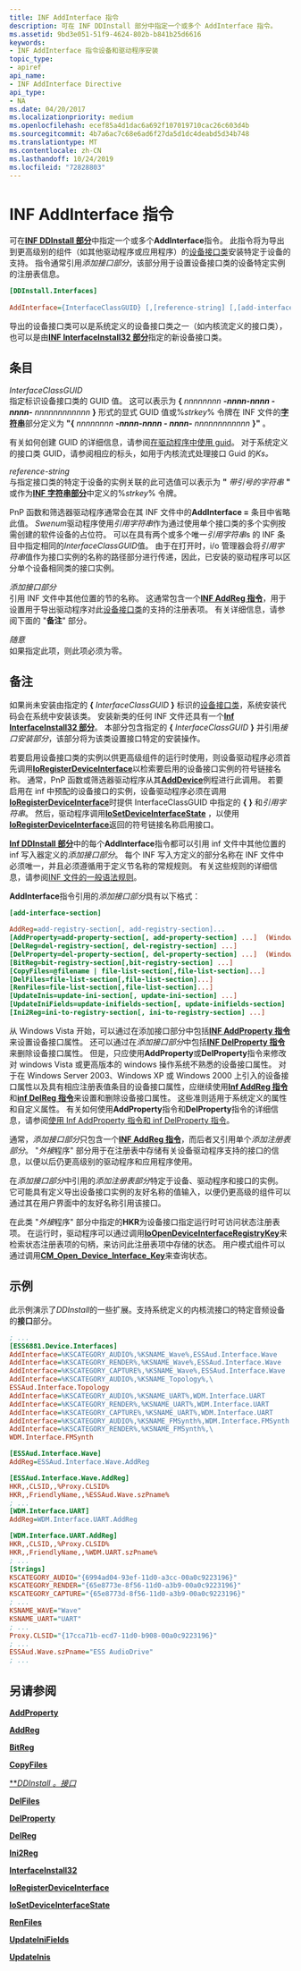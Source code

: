 ```yaml
---
title: INF AddInterface 指令
description: 可在 INF DDInstall 部分中指定一个或多个 AddInterface 指令。
ms.assetid: 9bd3e051-51f9-4624-802b-b841b25d6616
keywords:
- INF AddInterface 指令设备和驱动程序安装
topic_type:
- apiref
api_name:
- INF AddInterface Directive
api_type:
- NA
ms.date: 04/20/2017
ms.localizationpriority: medium
ms.openlocfilehash: ecef85a4d1dac6a692f107019710cac26c603d4b
ms.sourcegitcommit: 4b7a6ac7c68e6ad6f27da5d1dc4deabd5d34b748
ms.translationtype: MT
ms.contentlocale: zh-CN
ms.lasthandoff: 10/24/2019
ms.locfileid: "72828803"
---
```

# <a name="inf-addinterface-directive"></a>INF AddInterface 指令


可在[**INF DDInstall 部分**](inf-ddinstall-interfaces-section.md)中指定一个或多个**AddInterface**指令。 此指令将为导出到更高级别的组件（如其他驱动程序或应用程序）的[设备接口类](device-interface-classes.md)安装特定于设备的支持。 指令通常引用*添加接口部分*，该部分用于设置设备接口类的设备特定实例的注册表信息。

```ini
[DDInstall.Interfaces]
  
AddInterface={InterfaceClassGUID} [,[reference-string] [,[add-interface-section][,flags]]] 
```

导出的设备接口类可以是系统定义的设备接口类之一（如内核流定义的接口类），也可以是由[**INF InterfaceInstall32 部分**](inf-interfaceinstall32-section.md)指定的新设备接口类。

## <a name="entries"></a>条目


<a href="" id="interfaceclassguid"></a>*InterfaceClassGUID*  
指定标识设备接口类的 GUID 值。 这可以表示为 **{** <em>nnnnnnnn</em> **-***nnnn***-***nnnn *-* nnnn***-** <em>nnnnnnnnnnnn</em> **}** 形式的显式 GUID 值或%*strkey*% 令牌在 INF 文件的[**字符串**](inf-strings-section.md)部分定义为 **"{** <em>nnnnnnnn</em> **-***nnnn***-***nnnn *-* nnnn***-** <em>nnnnnnnnnnnn</em> **}"** 。

有关如何创建 GUID 的详细信息，请参阅[在驱动程序中使用 guid](https://docs.microsoft.com/windows-hardware/drivers/kernel/using-guids-in-drivers)。 对于系统定义的接口类 GUID，请参阅相应的标头，如用于内核流式处理接口 Guid 的*Ks。*

<a href="" id="reference-string"></a>*reference-string*  
与指定接口类的特定于设备的实例关联的此可选值可以表示为 **"** <em>带引号的字符串</em> **"** 或作为[**INF 字符串部分**](inf-strings-section.md)中定义的%*strkey*% 令牌。

PnP 函数和筛选器驱动程序通常会在其 INF 文件中的**AddInterface =** 条目中省略此值。 *Swenum*驱动程序使用*引用字符串*作为通过使用单个接口类的多个实例按需创建的软件设备的占位符。 可以在具有两个或多个唯一*引用字符串*s 的 INF 条目中指定相同的*InterfaceClassGUID*值。 由于在打开时，i/o 管理器会将*引用字符串*值作为接口实例的名称的路径部分进行传递，因此，已安装的驱动程序可以区分单个设备相同类的接口实例。

<a href="" id="add-interface-section"></a>*添加接口部分*  
引用 INF 文件中其他位置的节的名称。 这通常包含一个[**INF AddReg 指令**](inf-addreg-directive.md)，用于设置用于导出驱动程序对此[设备接口类](device-interface-classes.md)的支持的注册表项。 有关详细信息，请参阅下面的 "**备注**" 部分。

<a href="" id="flags"></a>*随意*  
如果指定此项，则此项必须为零。

<a name="remarks"></a>备注
-------

如果尚未安装由指定的 **{** <em>InterfaceClassGUID</em> **}** 标识的[设备接口类](device-interface-classes.md)，系统安装代码会在系统中安装该类。 安装新类的任何 INF 文件还具有一个[**Inf InterfaceInstall32 部分**](inf-interfaceinstall32-section.md)。 本部分包含指定的 **{** <em>InterfaceClassGUID</em> **}** 并引用*接口安装部分*，该部分将为该类设置接口特定的安装操作。

若要启用设备接口类的实例以供更高级组件的运行时使用，则设备驱动程序必须首先调用[**IoRegisterDeviceInterface**](https://docs.microsoft.com/windows-hardware/drivers/ddi/wdm/nf-wdm-ioregisterdeviceinterface)以检索要启用的设备接口实例的符号链接名称。  通常，PnP 函数或筛选器驱动程序从其[**AddDevice**](https://docs.microsoft.com/windows-hardware/drivers/ddi/wdm/nc-wdm-driver_add_device)例程进行此调用。  若要启用在 inf 中预配的设备接口的实例，设备驱动程序必须在调用[**IoRegisterDeviceInterface**](https://docs.microsoft.com/windows-hardware/drivers/ddi/wdm/nf-wdm-ioregisterdeviceinterface)时提供 InterfaceClassGUID 中指定的 **{** **}** 和*引用字符串*。  然后，驱动程序调用[**IoSetDeviceInterfaceState**](https://docs.microsoft.com/windows-hardware/drivers/ddi/wdm/nf-wdm-iosetdeviceinterfacestate) ，以使用[**IoRegisterDeviceInterface**](https://docs.microsoft.com/windows-hardware/drivers/ddi/wdm/nf-wdm-ioregisterdeviceinterface)返回的符号链接名称启用接口。 

[**Inf DDInstall 部分**](inf-ddinstall-interfaces-section.md)中的每个**AddInterface**指令都可以引用 inf 文件中其他位置的 inf 写入器定义的*添加接口部分*。 每个 INF 写入方定义的部分名称在 INF 文件中必须唯一，并且必须遵循用于定义节名称的常规规则。 有关这些规则的详细信息，请参阅[INF 文件的一般语法规则](general-syntax-rules-for-inf-files.md)。

**AddInterface**指令引用的*添加接口部分*具有以下格式：

```ini
[add-interface-section]
 
AddReg=add-registry-section[, add-registry-section]...
[AddProperty=add-property-section[, add-property-section] ...]  (Windows Vista and later versions of Windows)
[DelReg=del-registry-section[, del-registry-section] ...]
[DelProperty=del-property-section[, del-property-section] ...]  (Windows Vista and later versions of Windows)
[BitReg=bit-registry-section[,bit-registry-section] ...]
[CopyFiles=@filename | file-list-section[,file-list-section]...]
[DelFiles=file-list-section[,file-list-section]...]
[RenFiles=file-list-section[,file-list-section]...]
[UpdateInis=update-ini-section[, update-ini-section] ...]
[UpdateIniFields=update-inifields-section[, update-inifields-section] ...]
[Ini2Reg=ini-to-registry-section[, ini-to-registry-section] ...]
```

从 Windows Vista 开始，可以通过在添加接口部分中包括[**INF AddProperty 指令**](inf-addproperty-directive.md)来设置设备接口属性。 还可以通过在*添加接口部分*中包括[**INF DelProperty 指令**](inf-delproperty-directive.md)来删除设备接口属性。 但是，只应使用**AddProperty**或**DelProperty**指令来修改对 windows Vista 或更高版本的 windows 操作系统不熟悉的设备接口属性。 对于在 Windows Server 2003、Windows XP 或 Windows 2000 上引入的设备接口属性以及具有相应注册表值条目的设备接口属性，应继续使用[**Inf AddReg 指令**](inf-addreg-directive.md)和[**inf DelReg 指令**](inf-delreg-directive.md)来设置和删除设备接口属性。 这些准则适用于系统定义的属性和自定义属性。 有关如何使用**AddProperty**指令和**DelProperty**指令的详细信息，请参阅[使用 Inf AddProperty 指令和 inf DelProperty 指令](using-the-inf-addproperty-directive-and-the-inf-delproperty-directive.md)。

通常，*添加接口部分*只包含一个[**INF AddReg 指令**](inf-addreg-directive.md)，而后者又引用单个*添加注册表部分*。 "*外接*程序" 部分用于在注册表中存储有关设备驱动程序支持的接口的信息，以便以后仍更高级别的驱动程序和应用程序使用。

在*添加接口部分*中引用的*添加注册表部分*特定于设备、驱动程序和接口的实例。 它可能具有定义导出设备接口实例的友好名称的值输入，以便仍更高级的组件可以通过其在用户界面中的友好名称引用该接口。

在此类 "*外接*程序" 部分中指定的**HKR**为设备接口指定运行时可访问状态注册表项。  在运行时，驱动程序可以通过调用[**IoOpenDeviceInterfaceRegistryKey**](https://docs.microsoft.com/windows-hardware/drivers/ddi/wdm/nf-wdm-ioopendeviceinterfaceregistrykey)来检索状态注册表项的句柄，来访问此注册表项中存储的状态。  用户模式组件可以通过调用[**CM_Open_Device_Interface_Key**](https://docs.microsoft.com/windows/desktop/api/cfgmgr32/nf-cfgmgr32-cm_open_device_interface_keyw)来查询状态。

<a name="examples"></a>示例
--------

此示例演示了*DDInstall*的一些扩展。支持系统定义的内核流接口的特定音频设备的**接口**部分。

```ini
; ...
[ESS6881.Device.Interfaces]
AddInterface=%KSCATEGORY_AUDIO%,%KSNAME_Wave%,ESSAud.Interface.Wave
AddInterface=%KSCATEGORY_RENDER%,%KSNAME_Wave%,ESSAud.Interface.Wave
AddInterface=%KSCATEGORY_CAPTURE%,%KSNAME_Wave%,ESSAud.Interface.Wave
AddInterface=%KSCATEGORY_AUDIO%,%KSNAME_Topology%,\
ESSAud.Interface.Topology
AddInterface=%KSCATEGORY_AUDIO%,%KSNAME_UART%,WDM.Interface.UART
AddInterface=%KSCATEGORY_RENDER%,%KSNAME_UART%,WDM.Interface.UART
AddInterface=%KSCATEGORY_CAPTURE%,%KSNAME_UART%,WDM.Interface.UART
AddInterface=%KSCATEGORY_AUDIO%,%KSNAME_FMSynth%,WDM.Interface.FMSynth
AddInterface=%KSCATEGORY_RENDER%,%KSNAME_FMSynth%,\
WDM.Interface.FMSynth

[ESSAud.Interface.Wave]
AddReg=ESSAud.Interface.Wave.AddReg

[ESSAud.Interface.Wave.AddReg]
HKR,,CLSID,,%Proxy.CLSID%
HKR,,FriendlyName,,%ESSAud.Wave.szPname%
; ... 
[WDM.Interface.UART]
AddReg=WDM.Interface.UART.AddReg

[WDM.Interface.UART.AddReg]
HKR,,CLSID,,%Proxy.CLSID%
HKR,,FriendlyName,,%WDM.UART.szPname%
; ...
[Strings]
KSCATEGORY_AUDIO="{6994ad04-93ef-11d0-a3cc-00a0c9223196}"
KSCATEGORY_RENDER="{65e8773e-8f56-11d0-a3b9-00a0c9223196}"
KSCATEGORY_CAPTURE="{65e8773d-8f56-11d0-a3b9-00a0c9223196}"
; ...
KSNAME_WAVE="Wave"
KSNAME_UART="UART"
; ...
Proxy.CLSID="{17cca71b-ecd7-11d0-b908-00a0c9223196}"
; ... 
ESSAud.Wave.szPname="ESS AudioDrive" 
; ... 
```

## <a name="see-also"></a>另请参阅


[**AddProperty**](inf-addproperty-directive.md)

[**AddReg**](inf-addreg-directive.md)

[**BitReg**](inf-bitreg-directive.md)

[**CopyFiles**](inf-copyfiles-directive.md)

[***DDInstall *。接口**](inf-ddinstall-interfaces-section.md)

[**DelFiles**](inf-delfiles-directive.md)

[**DelProperty**](inf-delproperty-directive.md)

[**DelReg**](inf-delreg-directive.md)

[**Ini2Reg**](inf-ini2reg-directive.md)

[**InterfaceInstall32**](inf-interfaceinstall32-section.md)

[**IoRegisterDeviceInterface**](https://docs.microsoft.com/windows-hardware/drivers/ddi/wdm/nf-wdm-ioregisterdeviceinterface)

[**IoSetDeviceInterfaceState**](https://docs.microsoft.com/windows-hardware/drivers/ddi/wdm/nf-wdm-iosetdeviceinterfacestate)

[**RenFiles**](inf-renfiles-directive.md)

[**UpdateIniFields**](inf-updateinifields-directive.md)

[**UpdateInis**](inf-updateinis-directive.md)

 

 







